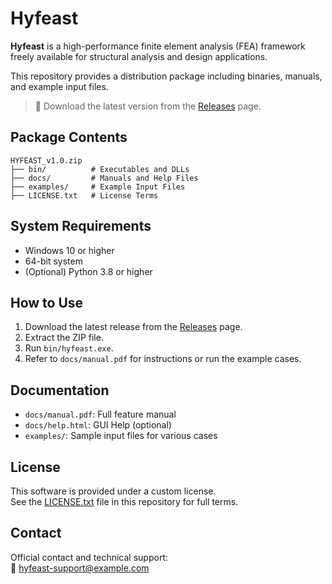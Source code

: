 # Hyfeast

**Hyfeast** is a high-performance finite element analysis (FEA) framework  
freely available for structural analysis and design applications.

This repository provides a distribution package including binaries, manuals, and example input files.

> 🔗 Download the latest version from the [Releases](https://github.com/jrcho/Hyfeast/releases/latest) page.

##  Package Contents

```
HYFEAST_v1.0.zip
├── bin/          # Executables and DLLs
├── docs/         # Manuals and Help Files
├── examples/     # Example Input Files
├── LICENSE.txt   # License Terms
```

##  System Requirements

- Windows 10 or higher
- 64-bit system
- (Optional) Python 3.8 or higher

## How to Use

1. Download the latest release from the [Releases](https://github.com/your-username/Hyfeast/releases) page.
2. Extract the ZIP file.
3. Run `bin/hyfeast.exe`.
4. Refer to `docs/manual.pdf` for instructions or run the example cases.

## Documentation

- `docs/manual.pdf`: Full feature manual
- `docs/help.html`: GUI Help (optional)
- `examples/`: Sample input files for various cases

## License

This software is provided under a custom license.  
See the [LICENSE.txt](LICENSE.txt) file in this repository for full terms.

##  Contact

Official contact and technical support:  
📧 hyfeast-support@example.com
